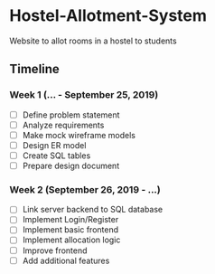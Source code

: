 # Hostel-Allotment-System
Website to allot rooms in a hostel to students


## Timeline

### Week 1 (... - September 25, 2019)
- [ ] Define problem statement 
- [ ] Analyze requirements
- [ ] Make mock wireframe models
- [ ] Design ER model
- [ ] Create SQL tables
- [ ] Prepare design document

### Week 2 (September 26, 2019 - ...)
- [ ] Link server backend to SQL database
- [ ] Implement Login/Register
- [ ] Implement basic frontend
- [ ] Implement allocation logic
- [ ] Improve frontend
- [ ] Add additional features
